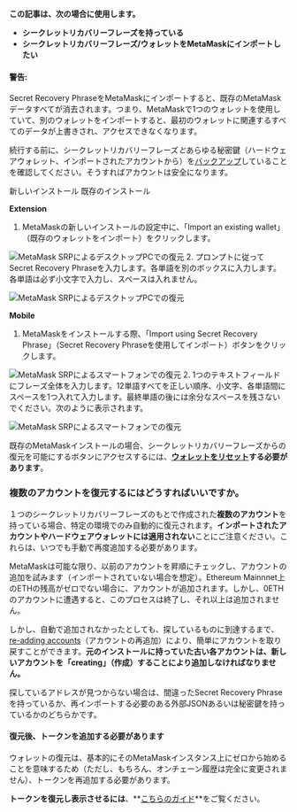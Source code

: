 **この記事は、次の場合に使用します。**


* **シークレットリカバリーフレーズを持っている**
* **シークレットリカバリーフレーズ/ウォレットをMetaMaskにインポートしたい**



#### 警告:


Secret Recovery PhraseをMetaMaskにインポートすると、既存のMetaMaskデータすべてが消去されます。つまり、MetaMaskで1つのウォレットを使用していて、別のウォレットをインポートすると、最初のウォレットに関連するすべてのデータが上書きされ、アクセスできなくなります。


続行する前に、シークレットリカバリーフレーズ*と*あらゆる秘密鍵（ハードウェアウォレット、インポートされたアカウントから）を[バックアップ](https://support.metamask.io/hc/en-us/articles/360015290032-How-to-reveal-your-Secret-Recovery-Phrase)していることを確認してください。そうすればアカウントは安全になります。





新しいインストール 既存のインストール




**Extension**

1. MetaMaskの新しいインストールの設定中に、「Import an existing wallet」（既存のウォレットをインポート）をクリックします。


![MetaMask SRPによるデスクトップPCでの復元](https://support.metamask.io/hc/article_attachments/13174191781275)
2. プロンプトに従ってSecret Recovery Phraseを入力します。各単語を別のボックスに入力します。各単語は必ず小文字で入力し、スペースは入れません。


![MetaMask SRPによるデスクトップPCでの復元](https://support.metamask.io/hc/article_attachments/13174140779035)





**Mobile**

1. MetaMaskをインストールする際、「Import using Secret Recovery Phrase」（Secret Recovery Phraseを使用してインポート）ボタンをクリックします。


![MetaMask SRPによるスマートフォンでの復元](https://support.metamask.io/hc/article_attachments/13312657792539)
2. 1つのテキストフィールドにフレーズ全体を入力します。12単語すべてを正しい順序、小文字、各単語間にスペースを1つ入れて入力します。最終単語の後には余分なスペースを残さないでください。次のように表示されます。


![MetaMask SRPによるスマートフォンでの復元](https://support.metamask.io/hc/article_attachments/13074718803995)







既存のMetaMaskインストールの場合、シークレットリカバリーフレーズからの復元を可能にするボタンにアクセスするには、**[ウォレットをリセット](https://support.metamask.io/hc/en-us/articles/4556918516763-How-to-reset-your-wallet)する必要があります**。


### 複数のアカウントを復元するにはどうすればいいですか。


１つのシークレットリカバリーフレーズのもとで作成された**複数のアカウント**を持っている場合、特定の環境でのみ自動的に復元されます。**インポートされたアカウントやハードウェアウォレットには適用されない**ことにご注意ください。これらは、いつでも手動で再度追加する必要があります。


MetaMaskは可能な限り、以前のアカウントを昇順にチェックし、アカウントの追加を試みます（インポートされていない場合を想定）。Ethereum Mainnnet上のETHの残高がゼロでない場合に、アカウントが追加されます。しかし、0ETHのアカウントに遭遇すると、このプロセスは終了し、それ以上は追加されません。


しかし、自動で追加されなかったとしても、探しているものに到達するまで、[re-adding accounts](https://support.metamask.io/hc/en-us/articles/360015489271)（アカウントの再追加）により、簡単にアカウントを取り戻すことができます。**元のインストールに持っていた古い各アカウントは、新しいアカウントを「creating」（作成）することにより追加しなければなりません。**


探しているアドレスが見つからない場合は、間違ったSecret Recovery Phraseを持っているか、再インポートする必要のある外部JSONあるいは秘密鍵を持っているかのどちらかです。



#### 復元後、トークンを追加する必要があります


ウォレットの復元は、基本的にそのMetaMaskインスタンス上にゼロから始めることを意味するため（ただし、もちろん、オンチェーン履歴は完全に変更されません）、トークンを再追加する必要があります。


**トークンを復元し表示させるには**、**[こちらのガイド](https://support.metamask.io/hc/en-us/articles/360015489031)**をご覧ください。




